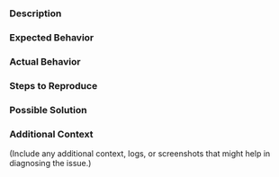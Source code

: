 ### Description

### Expected Behavior

### Actual Behavior

### Steps to Reproduce

### Possible Solution

### Additional Context
(Include any additional context, logs, or screenshots that might help in diagnosing the issue.)
